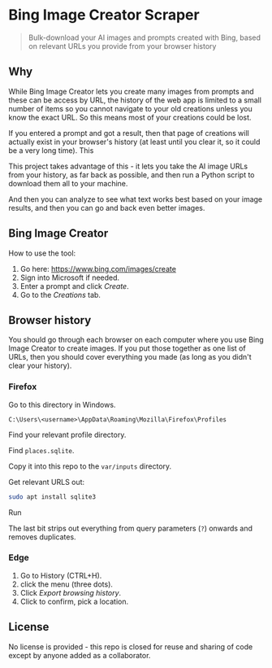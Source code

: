 # Bing Image Creator Scraper
> Bulk-download your AI images and prompts created with Bing, based on relevant URLs you provide from your browser history


## Why

While Bing Image Creator lets you create many images from prompts and these can be access by URL, the history of the web app is limited to a small number of items so you cannot navigate to your old creations unless you know the exact URL. So this means most of your creations could be lost.

If you entered a prompt and got a result, then that page of creations will actually exist in your browser's history (at least until you clear it, so it could be a very long time). This

This project takes advantage of this - it lets you take the AI image URLs from your history, as far back as possible, and then run a Python script to download them all to your machine.

And then you can analyze to see what text works best based on your image results, and then you can go and back even better images.


## Bing Image Creator

How to use the tool:

1. Go here: https://www.bing.com/images/create
1. Sign into Microsoft if needed.
1. Enter a prompt and click _Create_.
1. Go to the _Creations_ tab.


## Browser history

You should go through each browser on each computer where you use Bing Image Creator to create images. If you put those together as one list of URLs, then you should cover everything you made (as long as you didn't clear your history).


### Firefox

Go to this directory in Windows.

```
C:\Users\<username>\AppData\Roaming\Mozilla\Firefox\Profiles
```

Find your relevant profile directory.

Find `places.sqlite`.

Copy it into this repo to the `var/inputs` directory.

Get relevant URLS out:

```sh
sudo apt install sqlite3
```

Run

The last bit strips out everything from query parameters (`?`) onwards and removes duplicates.

### Edge

1. Go to History (CTRL+H).
1. click the menu (three dots).
1. Click _Export browsing history_.
1. Click to confirm, pick a location.


## License

No license is provided - this repo is closed for reuse and sharing of code except by anyone added as a collaborator.
